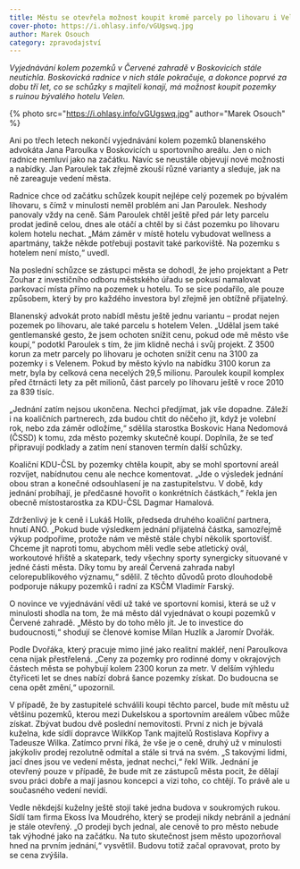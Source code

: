 ```yaml
---
title: Městu se otevřela možnost koupit kromě parcely po lihovaru i Velen
cover-photo: https://i.ohlasy.info/vGUgswq.jpg
author: Marek Osouch
category: zpravodajství
---
```


*Vyjednávání kolem pozemků v Červené zahradě v Boskovicích stále neutichla. Boskovická radnice v nich stále pokračuje, a dokonce poprvé za dobu tří let, co se schůzky s majiteli konají, má možnost koupit pozemky s ruinou bývalého hotelu Velen.*

{% photo src="https://i.ohlasy.info/vGUgswq.jpg" author="Marek Osouch" %}

Ani po třech letech nekončí vyjednávání kolem pozemků blanenského advokáta Jana Paroulka v Boskovicích u sportovního areálu. Jen o nich radnice nemluví jako na začátku. Navíc se neustále objevují nové možnosti a nabídky. Jan Paroulek tak zřejmě zkouší různé varianty a sleduje, jak na ně zareaguje vedení města.

Radnice chce od začátku schůzek koupit nejlépe celý pozemek po bývalém lihovaru, s čímž v minulosti neměl problém ani Jan Paroulek. Neshody panovaly vždy na ceně. Sám Paroulek chtěl ještě před pár lety parcelu prodat jedině celou, dnes ale otáčí a chtěl by si část pozemku po lihovaru kolem hotelu nechat. „Mám záměr v místě hotelu vybudovat wellness a apartmány, takže někde potřebuji postavit také parkoviště. Na pozemku s hotelem není místo,“ uvedl.

Na poslední schůzce se zástupci města se dohodl, že jeho projektant a Petr Zouhar z investičního odboru městského úřadu se pokusí namalovat parkovací místa přímo na pozemek u hotelu. To se sice podařilo, ale pouze způsobem, který by pro každého investora byl zřejmě jen obtížně přijatelný.

Blanenský advokát proto nabídl městu ještě jednu variantu – prodat nejen pozemek po lihovaru, ale také parcelu s hotelem Velen. „Udělal jsem také gentlemanské gesto, že jsem ochoten snížit cenu, pokud ode mě město vše koupí,“ podotkl Paroulek s tím, že jim klidně nechá i svůj projekt. Z 3500 korun za metr parcely po lihovaru je ochoten snížit cenu na 3100 za pozemky i s Velenem. Pokud by město kývlo na nabídku 3100 korun za metr, byla by celková cena necelých 29,5 milionu. Paroulek koupil komplex před čtrnácti lety za pět milionů, část parcely po lihovaru ještě v roce 2010 za 839 tisíc.

„Jednání zatím nejsou ukončena. Nechci předjímat, jak vše dopadne. Záleží i na koaličních partnerech, zda budou chtít do něčeho jít, když je volební rok, nebo zda záměr odložíme,“ sdělila starostka Boskovic Hana Nedomová (ČSSD) k tomu, zda město pozemky skutečně koupí. Doplnila, že se teď připravují podklady a zatím není stanoven termín další schůzky.

Koaliční KDU-ČSL by pozemky chtěla koupit, aby se mohl sportovní areál rozvíjet, nabídnutou cenu ale nechce komentovat. „Jde o výsledek jednání obou stran a konečné odsouhlasení je na zastupitelstvu. V době, kdy jednání probíhají, je předčasné hovořit o konkrétních částkách,“ řekla jen obecně místostarostka za KDU-ČSL Dagmar Hamalová.

Zdrženlivý je k ceně i Lukáš Holík, předseda druhého koaliční partnera, hnutí ANO. „Pokud bude výsledkem jednání přijatelná částka, samozřejmě výkup podpoříme, protože nám ve městě stále chybí několik sportovišť. Chceme jít naproti tomu, abychom měli vedle sebe atletický ovál, workoutové hřiště a skatepark, tedy všechny sporty synergicky situované v jedné části města. Díky tomu by areál Červená zahrada nabyl celorepublikového významu,“ sdělil. Z těchto důvodů proto dlouhodobě podporuje nákupy pozemků i radní za KSČM Vladimír Farský.

O novince ve vyjednávání vědí už také ve sportovní komisi, která se už v minulosti shodla na tom, že má město dál vyjednávat o koupi pozemků v Červené zahradě. „Město by do toho mělo jít. Je to investice do budoucnosti,“ shodují se členové komise Milan Huzlík a Jaromír Dvořák. 

Podle Dvořáka, který pracuje mimo jiné jako realitní makléř, není Paroulkova cena nijak přestřelená. „Ceny za pozemky pro rodinné domy v okrajových částech města se pohybují kolem 2300 korun za metr. V delším výhledu čtyřiceti let se dnes nabízí dobrá šance pozemky získat. Do budoucna se cena opět změní,“ upozornil.

V případě, že by zastupitelé schválili koupi těchto parcel, bude mít městu už většinu pozemků, kterou mezi Dukelskou a sportovním areálem vůbec může získat. Zbývat budou dvě poslední nemovitosti. První z nich je bývalá kuželna, kde sídlí dopravce WilkKop Tank majitelů Rostislava Kopřivy a Tadeusze Wilka. Zatímco první říká, že vše je o ceně, druhý už v minulosti jakýkoliv prodej rezolutně odmítal a stále si trvá na svém. „S takovými lidmi, jací dnes jsou ve vedení města, jednat nechci,“ řekl Wilk. Jednání je otevřený pouze v případě, že bude mít ze zástupců města pocit, že dělají svou práci dobře a mají jasnou koncepci a vizi toho, co chtějí. To právě ale u současného vedení nevidí.

Vedle někdejší kuželny ještě stojí také jedna budova v soukromých rukou. Sídlí tam firma Ekoss Iva Moudrého, který se prodeji nikdy nebránil a jednání je stále otevřený. „O prodeji bych jednal, ale cenově to pro město nebude tak výhodné jako na začátku. Na tuto skutečnost jsem město upozorňoval hned na prvním jednání,“ vysvětlil. Budovu totiž začal opravovat, proto by se cena zvýšila.
